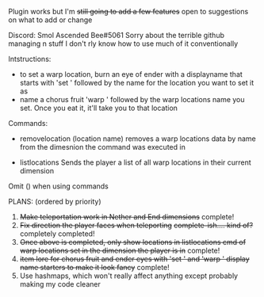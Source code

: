 Plugin works but I'm ~~still going to add a few features~~ open to suggestions on what to add or change

Discord: Smol Ascended Bee#5061
Sorry about the terrible github managing n stuff I don't rly know how to use much of it conventionally

Intstructions:
- to set a warp location, burn an eye of ender with a displayname that starts with 'set ' followed by the name for the location you want to set it as
- name a chorus fruit 'warp ' followed by the warp locations name you set. Once you eat it, it'll take you to that location
 
Commands:
- removelocation (location name)
removes a warp locations data by name from the dimesnion the command was executed in

- listlocations
Sends the player a list of all warp locations in their current dimension

Omit () when using commands


PLANS: (ordered by priority)

1. ~~Make teleportation work in Nether and End dimensions~~ complete!
2. ~~Fix direction the player faces when teleporting~~ ~~complete-ish.... kind of?~~ completely completed!
3. ~~Once above is completed, only show locations in listlocations cmd of warp locations set in the dimension the player is in~~ complete!
4. ~~item lore for chorus fruit and ender eyes with 'set ' and 'warp ' display name starters to make it look fancy~~ complete!
5. Use hashmaps, which won't really affect anything except probably making my code cleaner
